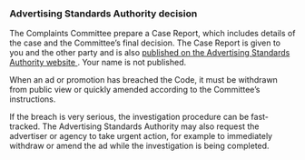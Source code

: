 ###  Advertising Standards Authority **decision**

The Complaints Committee prepare a Case Report, which includes details of the
case and the Committee’s final decision. The Case Report is given to you and
the other party and is also [ published on the Advertising Standards Authority
website ](https://adstandards.ie/complaints-decisions/) . Your name is not
published.

When an ad or promotion has breached the Code, it must be withdrawn from
public view or quickly amended according to the Committee’s instructions.

If the breach is very serious, the investigation procedure can be fast-
tracked. The Advertising Standards Authority may also request the advertiser
or agency to take urgent action, for example to immediately withdraw or amend
the ad while the investigation is being completed.
